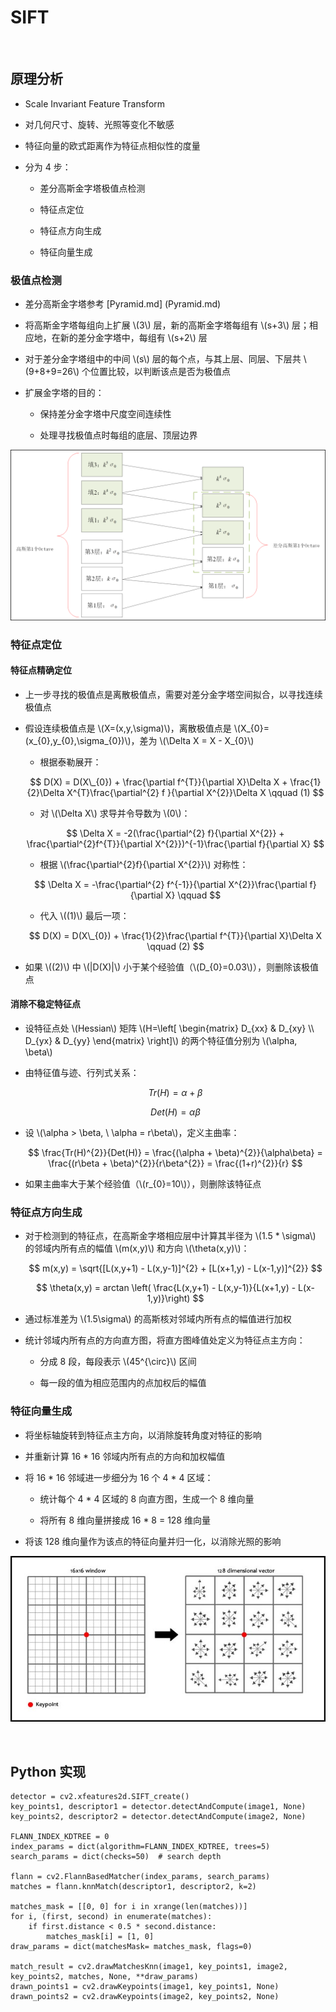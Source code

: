 <script type="text/javascript" src="http://cdn.mathjax.org/mathjax/latest/MathJax.js?config=default"></script>

# SIFT

&nbsp;

## 原理分析

- Scale Invariant Feature Transform

- 对几何尺寸、旋转、光照等变化不敏感

- 特征向量的欧式距离作为特征点相似性的度量

- 分为 4 步：

	- 差分高斯金字塔极值点检测

	- 特征点定位

	- 特征点方向生成

	- 特征向量生成

### 极值点检测

- 差分高斯金字塔参考 [Pyramid.md] (Pyramid.md)

- 将高斯金字塔每组向上扩展 \\(3\\) 层，新的高斯金字塔每组有 \\(s+3\\) 层；相应地，在新的差分金字塔中，每组有 \\(s+2\\) 层

- 对于差分金字塔组中的中间 \\(s\\) 层的每个点，与其上层、同层、下层共 \\(9+8+9=26\\) 个位置比较，以判断该点是否为极值点

- 扩展金字塔的目的：

	- 保持差分金字塔中尺度空间连续性

	- 处理寻找极值点时每组的底层、顶层边界
		
![img](images/sift_difference_gaussian.png)

### 特征点定位

#### 特征点精确定位

- 上一步寻找的极值点是离散极值点，需要对差分金字塔空间拟合，以寻找连续极值点

- 假设连续极值点是 \\(X=(x,y,\sigma)\\)，离散极值点是 \\(X\_{0}=(x\_{0},y\_{0},\sigma\_{0})\\)，差为 \\(\Delta X = X - X\_{0}\\)

	- 根据泰勒展开：

	$$
	D(X) = D(X\_{0}) + \frac{\partial f^{T}}{\partial X}\Delta X + \frac{1}{2}\Delta X^{T}\frac{\partial^{2} f }{\partial X^{2}}\Delta X \qquad (1)
	$$
	
	- 对 \\(\Delta X\\) 求导并令导数为 \\(0\\)：
	
	$$
	\Delta X = -2(\frac{\partial^{2} f}{\partial X^{2}} + \frac{\partial^{2}f^{T}}{\partial X^{2}})^{-1}\frac{\partial f}{\partial X}
	$$

	- 根据 \\(\frac{\partial^{2}f}{\partial X^{2}}\\) 对称性：

	$$
	\Delta X = -\frac{\partial^{2} f^{-1}}{\partial X^{2}}\frac{\partial f}{\partial X} \qquad
	$$
	
	- 代入 \\((1)\\) 最后一项：

	$$
	D(X) = D(X\_{0}) + \frac{1}{2}\frac{\partial f^{T}}{\partial X}\Delta X \qquad (2)
	$$
	
- 如果 \\((2)\\) 中 \\(|D(X)|\\) 小于某个经验值（\\(D\_{0}=0.03\\)），则删除该极值点

#### 消除不稳定特征点

- 设特征点处 \\(Hessian\\) 矩阵 \\(H=\\left[ \\begin{matrix} D\_{xx} & D\_{xy} \\\\ D\_{yx} & D\_{yy} \\end{matrix} \\right]\\) 的两个特征值分别为 \\(\alpha, \beta\\)

- 由特征值与迹、行列式关系：

	$$
	Tr(H) = \alpha + \beta
	$$

	$$
	Det(H) = \alpha\beta
	$$

- 设 \\(\alpha > \beta, \ \alpha = r\beta\\)，定义主曲率：

	$$
	\frac{Tr(H)^{2}}{Det(H)} = \frac{(\alpha + \beta)^{2}}{\alpha\beta} = \frac{(r\beta + \beta)^{2}}{r\beta^{2}} = \frac{(1+r)^{2}}{r}
	$$

- 如果主曲率大于某个经验值（\\(r\_{0}=10\\)），则删除该特征点

### 特征点方向生成

- 对于检测到的特征点，在高斯金字塔相应层中计算其半径为 \\(1.5 * \sigma\\) 的邻域内所有点的幅值 \\(m(x,y)\\) 和方向 \\(\theta(x,y)\\)：

	$$
	m(x,y) = \sqrt{[L(x,y+1) - L(x,y-1)]^{2} + [L(x+1,y) - L(x-1,y)]^{2}}
	$$
	
	$$
	\theta(x,y) = arctan \left( \frac{L(x,y+1) - L(x,y-1)}{L(x+1,y) - L(x-1,y)}\right)
	$$

- 通过标准差为 \\(1.5\sigma\\) 的高斯核对邻域内所有点的幅值进行加权

- 统计邻域内所有点的方向直方图，将直方图峰值处定义为特征点主方向：

	- 分成 8 段，每段表示 \\(45^{\circ}\\) 区间

	- 每一段的值为相应范围内的点加权后的幅值

### 特征向量生成

- 将坐标轴旋转到特征点主方向，以消除旋转角度对特征的影响

- 并重新计算 16 * 16 邻域内所有点的方向和加权幅值

- 将 16 * 16 邻域进一步细分为 16 个 4 * 4 区域：

	- 统计每个 4 * 4 区域的 8 向直方图，生成一个 8 维向量

	- 将所有 8 维向量拼接成 16 * 8 = 128 维向量

- 将该 128 维向量作为该点的特征向量并归一化，以消除光照的影响

![img](images/sift_128vector.png)

&nbsp;

## Python 实现

```
detector = cv2.xfeatures2d.SIFT_create()
key_points1, descriptor1 = detector.detectAndCompute(image1, None)
key_points2, descriptor2 = detector.detectAndCompute(image2, None)

FLANN_INDEX_KDTREE = 0
index_params = dict(algorithm=FLANN_INDEX_KDTREE, trees=5)
search_params = dict(checks=50)  # search depth

flann = cv2.FlannBasedMatcher(index_params, search_params)
matches = flann.knnMatch(descriptor1, descriptor2, k=2)

matches_mask = [[0, 0] for i in xrange(len(matches))]
for i, (first, second) in enumerate(matches):
	if first.distance < 0.5 * second.distance:
		matches_mask[i] = [1, 0]
draw_params = dict(matchesMask= matches_mask, flags=0)

match_result = cv2.drawMatchesKnn(image1, key_points1, image2, key_points2, matches, None, **draw_params)
drawn_points1 = cv2.drawKeypoints(image1, key_points1, None)
drawn_points2 = cv2.drawKeypoints(image2, key_points2, None)
```